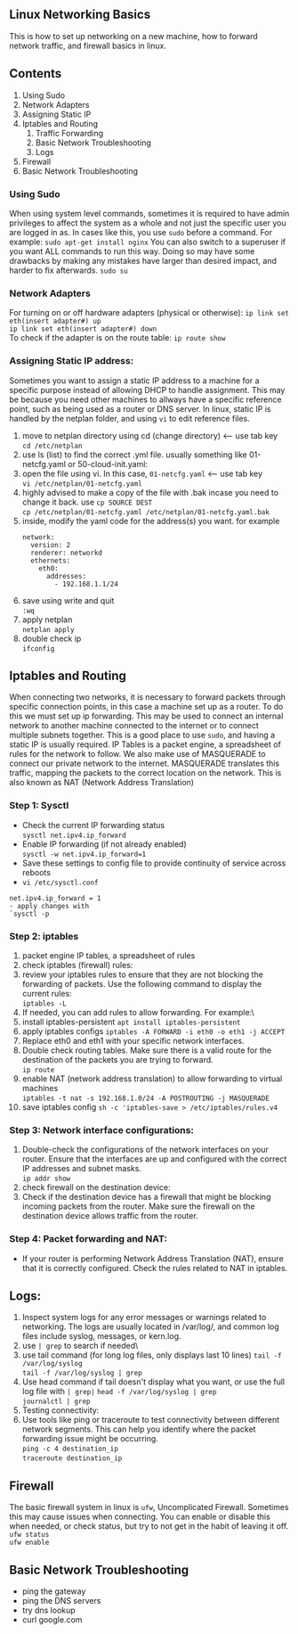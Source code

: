## Linux Networking Basics
This is how to set up networking on a new machine, how to forward network traffic, and firewall basics in linux.

## Contents
1. Using Sudo
2. Network Adapters
3. Assigning Static IP
4. Iptables and Routing
   1. Traffic Forwarding
   2. Basic Network Troubleshooting
   3. Logs
5. Firewall
6. Basic Network Troubleshooting

### Using Sudo
When using system level commands, sometimes it is required to have admin privileges to affect the system as a whole and not just the specific user you are logged in as. In cases like this, you use `sudo` before a command. For example:
`sudo apt-get install nginx` 
You can also switch to a superuser if you want ALL commands to run this way. Doing so may have some drawbacks by making any mistakes have larger than desired impact, and harder to fix afterwards.
`sudo su`

### Network Adapters
For turning on or off hardware adapters (physical or otherwise):
`ip link set eth(insert adapter#) up`\
`ip link set eth(insert adapter#) down`\
To check if the adapter is on the route table:
`ip route show`

### Assigning Static IP address:
Sometimes you want to assign a static IP address to a machine for a specific purpose instead of allowing DHCP to handle assignment. This may be because you need other machines to allways have a specific reference point, such as being used as a router or DNS server. 
In linux, static IP is handled by the netplan folder, and using `vi` to edit reference files.
1. move to netplan directory using cd (change directory) <-- use tab key\
    `cd /etc/netplan`
2. use ls (list) to find the correct .yml file. usually something like  01-netcfg.yaml or 50-cloud-init.yaml:
3. open the file using vi. In this case, `01-netcfg.yaml` <-- use tab key\
`vi /etc/netplan/01-netcfg.yaml`
4. highly advised to make a copy of the file with .bak incase you need to change it back. use `cp SOURCE DEST`\
`cp /etc/netplan/01-netcfg.yaml /etc/netplan/01-netcfg.yaml.bak`
5. inside, modify the yaml code for the address(s) you want. for example
    ```
   network:
      version: 2
      renderer: networkd
      ethernets:
        eth0:
          addresses:
            - 192.168.1.1/24
    ``` 
6. save using  write and quit\
`:wq`
7. apply netplan\
 `netplan apply`
8. double check ip\
`ifconfig`


   

## Iptables and Routing
When connecting two networks, it is necessary to forward packets through specific connection points, in this case a machine set up as a router. To do this we must set up ip forwarding. This may be used to connect an internal network to another machine connected to the internet or to connect multiple subnets together. This is a good place to use `sudo`, and having a static IP is usually required. IP Tables is a packet engine, a spreadsheet of rules for the network to follow. We also make use of MASQUERADE to connect our private network to the internet. MASQUERADE translates this traffic, mapping the packets to the correct location on the network. This is also known as NAT (Network Address Translation)
### Step 1: Sysctl
- Check the current IP forwarding status\
 `sysctl net.ipv4.ip_forward`
- Enable IP forwarding (if not already enabled)\
 `sysctl -w net.ipv4.ip_forward=1`
- Save these settings to config file to provide continuity of service across reboots
- `vi /etc/sysctl.conf`
```
net.ipv4.ip_forward = 1
- apply changes with
`sysctl -p
```
### Step 2: iptables
1. packet engine IP tables, a spreadsheet of rules
2. check iptables (firewall) rules:
3. review your iptables rules to ensure that they are not blocking the forwarding of packets. Use the following command to display the current rules:\
`iptables -L`
4. If needed, you can add rules to allow forwarding. For example:\
5. install iptables-persistent
`apt install iptables-persistent`
6. apply iptables configs
`iptables -A FORWARD -i eth0 -o eth1 -j ACCEPT`
7. Replace eth0 and eth1 with your specific network interfaces.
8. Double check routing tables.  Make sure there is a valid route for the destination of the packets you are trying to forward.\
`ip route`
9. enable NAT (network address translation) to allow forwarding to virtual machines\
`iptables -t nat -s 192.168.1.0/24 -A POSTROUTING -j MASQUERADE`
10. save iptables config
`sh -c 'iptables-save > /etc/iptables/rules.v4`

### Step 3: Network interface configurations:
1. Double-check the configurations of the network interfaces on your router. Ensure that the interfaces are up and configured with the correct IP addresses and subnet masks.\
`ip addr show`
2. check firewall on the destination device:
3. Check if the destination device has a firewall that might be blocking incoming packets from the router. Make sure the firewall on the destination device allows traffic from the router.

### Step 4: Packet forwarding and NAT:
- If your router is performing Network Address Translation (NAT), ensure that it is correctly configured. Check the rules related to NAT in iptables.

## Logs:
1. Inspect system logs for any error messages or warnings related to networking. The logs are usually located in /var/log/, and common log files include syslog, messages, or kern.log.
2. use `| grep` to search if needed\
3. use tail command (for long log files, only displays last 10 lines)
`tail -f /var/log/syslog`\
`tail -f /var/log/syslog | grep `
4. Use head command if tail doesn't display what you want, or use the full log file with `| grep|`
`head -f /var/log/syslog | grep `\
`journalctl | grep `
5. Testing connectivity:
6. Use tools like ping or traceroute to test connectivity between different network segments. This can help you identify where the packet forwarding issue might be occurring.\
`ping -c 4 destination_ip`\
`traceroute destination_ip`



## Firewall
The basic firewall system in linux is `ufw`, Uncomplicated Firewall. Sometimes this may cause issues when connecting. You can enable or disable this when needed, or check status, but try to not get in the habit of leaving it off.
`ufw status`\
`ufw enable`


## Basic Network Troubleshooting
- ping the gateway
- ping the DNS servers
- try dns lookup
- curl google.com
